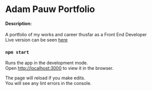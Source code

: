# Adam Pauw Portfolio

#### Description:

A portfolio of my works and career thusfar as a Front End Developer<br>
Live version can be seen [here](https://www.adampauw.com/)

### `npm start`

Runs the app in the development mode.<br>
Open [http://localhost:3000](http://localhost:3000) to view it in the browser.

The page will reload if you make edits.<br>
You will see any lint errors in the console.
